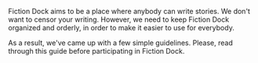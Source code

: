 Fiction Dock aims to be a place where anybody can write stories.
We don't want to censor your writing.
However, we need to keep Fiction Dock organized and orderly, in order to make it easier to use for everybody.

As a result, we've came up with a few simple guidelines.
Please, read through this guide before participating in Fiction Dock.
